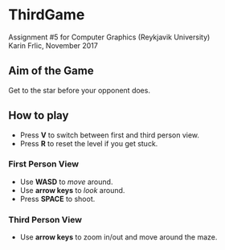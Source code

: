 # ThirdGame
Assignment #5 for Computer Graphics (Reykjavik University)  
Karin Frlic, November 2017

## Aim of the Game
Get to the star before your opponent does.

## How to play
* Press **V** to switch between first and third person view.
* Press **R** to reset the level if you get stuck.

### First Person View
* Use **WASD** to *move* around.
* Use **arrow keys** to *look* around.
* Press **SPACE** to shoot.

### Third Person View
* Use **arrow keys** to zoom in/out and move around the maze.
